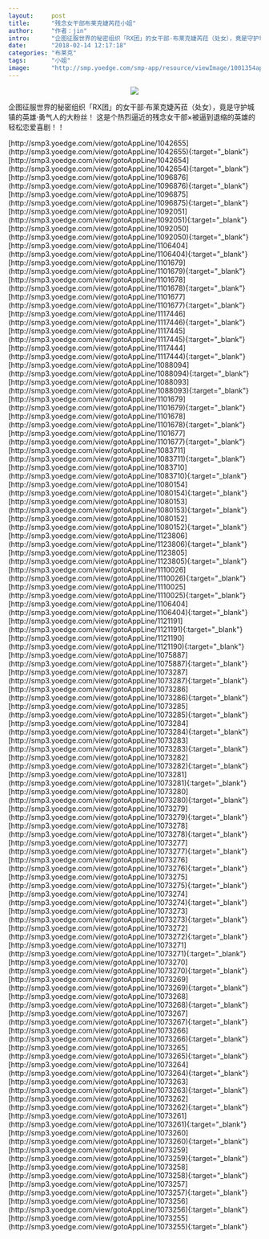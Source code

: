 ```yaml
---
layout:     post
title:      "残念女干部布莱克婕芮菈小姐"
author:     "作者：jin"
intro:      "企图征服世界的秘密组织「RX团」的女干部·布莱克婕芮菈（处女），竟是守护城镇的英雄·勇气人的大粉丝！ 这是个热烈逼近的残念女干部×被逼到退缩的英雄的轻松恋爱喜剧！！"
date:       "2018-02-14 12:17:18"
categories: "布莱克"
tags:       "小姐"
image:      "http://smp.yoedge.com/smp-app/resource/viewImage/1001354appline.png"
---
```

<div style="text-align: center">
<p><img src="http://smp.yoedge.com/smp-app/resource/viewImage/1001354appline.png"/></p>
</div>
<p class="post-meta">
<span>企图征服世界的秘密组织「RX团」的女干部·布莱克婕芮菈（处女），竟是守护城镇的英雄·勇气人的大粉丝！ 这是个热烈逼近的残念女干部×被逼到退缩的英雄的轻松恋爱喜剧！！</span>
</p>
[http://smp3.yoedge.com/view/gotoAppLine/1042655](http://smp3.yoedge.com/view/gotoAppLine/1042655){:target="_blank"}
[http://smp3.yoedge.com/view/gotoAppLine/1042654](http://smp3.yoedge.com/view/gotoAppLine/1042654){:target="_blank"}
[http://smp3.yoedge.com/view/gotoAppLine/1096876](http://smp3.yoedge.com/view/gotoAppLine/1096876){:target="_blank"}
[http://smp3.yoedge.com/view/gotoAppLine/1096875](http://smp3.yoedge.com/view/gotoAppLine/1096875){:target="_blank"}
[http://smp3.yoedge.com/view/gotoAppLine/1092051](http://smp3.yoedge.com/view/gotoAppLine/1092051){:target="_blank"}
[http://smp3.yoedge.com/view/gotoAppLine/1092050](http://smp3.yoedge.com/view/gotoAppLine/1092050){:target="_blank"}
[http://smp3.yoedge.com/view/gotoAppLine/1106404](http://smp3.yoedge.com/view/gotoAppLine/1106404){:target="_blank"}
[http://smp3.yoedge.com/view/gotoAppLine/1101679](http://smp3.yoedge.com/view/gotoAppLine/1101679){:target="_blank"}
[http://smp3.yoedge.com/view/gotoAppLine/1101678](http://smp3.yoedge.com/view/gotoAppLine/1101678){:target="_blank"}
[http://smp3.yoedge.com/view/gotoAppLine/1101677](http://smp3.yoedge.com/view/gotoAppLine/1101677){:target="_blank"}
[http://smp3.yoedge.com/view/gotoAppLine/1117446](http://smp3.yoedge.com/view/gotoAppLine/1117446){:target="_blank"}
[http://smp3.yoedge.com/view/gotoAppLine/1117445](http://smp3.yoedge.com/view/gotoAppLine/1117445){:target="_blank"}
[http://smp3.yoedge.com/view/gotoAppLine/1117444](http://smp3.yoedge.com/view/gotoAppLine/1117444){:target="_blank"}
[http://smp3.yoedge.com/view/gotoAppLine/1088094](http://smp3.yoedge.com/view/gotoAppLine/1088094){:target="_blank"}
[http://smp3.yoedge.com/view/gotoAppLine/1088093](http://smp3.yoedge.com/view/gotoAppLine/1088093){:target="_blank"}
[http://smp3.yoedge.com/view/gotoAppLine/1101679](http://smp3.yoedge.com/view/gotoAppLine/1101679){:target="_blank"}
[http://smp3.yoedge.com/view/gotoAppLine/1101678](http://smp3.yoedge.com/view/gotoAppLine/1101678){:target="_blank"}
[http://smp3.yoedge.com/view/gotoAppLine/1101677](http://smp3.yoedge.com/view/gotoAppLine/1101677){:target="_blank"}
[http://smp3.yoedge.com/view/gotoAppLine/1083711](http://smp3.yoedge.com/view/gotoAppLine/1083711){:target="_blank"}
[http://smp3.yoedge.com/view/gotoAppLine/1083710](http://smp3.yoedge.com/view/gotoAppLine/1083710){:target="_blank"}
[http://smp3.yoedge.com/view/gotoAppLine/1080154](http://smp3.yoedge.com/view/gotoAppLine/1080154){:target="_blank"}
[http://smp3.yoedge.com/view/gotoAppLine/1080153](http://smp3.yoedge.com/view/gotoAppLine/1080153){:target="_blank"}
[http://smp3.yoedge.com/view/gotoAppLine/1080152](http://smp3.yoedge.com/view/gotoAppLine/1080152){:target="_blank"}
[http://smp3.yoedge.com/view/gotoAppLine/1123806](http://smp3.yoedge.com/view/gotoAppLine/1123806){:target="_blank"}
[http://smp3.yoedge.com/view/gotoAppLine/1123805](http://smp3.yoedge.com/view/gotoAppLine/1123805){:target="_blank"}
[http://smp3.yoedge.com/view/gotoAppLine/1110026](http://smp3.yoedge.com/view/gotoAppLine/1110026){:target="_blank"}
[http://smp3.yoedge.com/view/gotoAppLine/1110025](http://smp3.yoedge.com/view/gotoAppLine/1110025){:target="_blank"}
[http://smp3.yoedge.com/view/gotoAppLine/1106404](http://smp3.yoedge.com/view/gotoAppLine/1106404){:target="_blank"}
[http://smp3.yoedge.com/view/gotoAppLine/1121191](http://smp3.yoedge.com/view/gotoAppLine/1121191){:target="_blank"}
[http://smp3.yoedge.com/view/gotoAppLine/1121190](http://smp3.yoedge.com/view/gotoAppLine/1121190){:target="_blank"}
[http://smp3.yoedge.com/view/gotoAppLine/1075887](http://smp3.yoedge.com/view/gotoAppLine/1075887){:target="_blank"}
[http://smp3.yoedge.com/view/gotoAppLine/1073287](http://smp3.yoedge.com/view/gotoAppLine/1073287){:target="_blank"}
[http://smp3.yoedge.com/view/gotoAppLine/1073286](http://smp3.yoedge.com/view/gotoAppLine/1073286){:target="_blank"}
[http://smp3.yoedge.com/view/gotoAppLine/1073285](http://smp3.yoedge.com/view/gotoAppLine/1073285){:target="_blank"}
[http://smp3.yoedge.com/view/gotoAppLine/1073284](http://smp3.yoedge.com/view/gotoAppLine/1073284){:target="_blank"}
[http://smp3.yoedge.com/view/gotoAppLine/1073283](http://smp3.yoedge.com/view/gotoAppLine/1073283){:target="_blank"}
[http://smp3.yoedge.com/view/gotoAppLine/1073282](http://smp3.yoedge.com/view/gotoAppLine/1073282){:target="_blank"}
[http://smp3.yoedge.com/view/gotoAppLine/1073281](http://smp3.yoedge.com/view/gotoAppLine/1073281){:target="_blank"}
[http://smp3.yoedge.com/view/gotoAppLine/1073280](http://smp3.yoedge.com/view/gotoAppLine/1073280){:target="_blank"}
[http://smp3.yoedge.com/view/gotoAppLine/1073279](http://smp3.yoedge.com/view/gotoAppLine/1073279){:target="_blank"}
[http://smp3.yoedge.com/view/gotoAppLine/1073278](http://smp3.yoedge.com/view/gotoAppLine/1073278){:target="_blank"}
[http://smp3.yoedge.com/view/gotoAppLine/1073277](http://smp3.yoedge.com/view/gotoAppLine/1073277){:target="_blank"}
[http://smp3.yoedge.com/view/gotoAppLine/1073276](http://smp3.yoedge.com/view/gotoAppLine/1073276){:target="_blank"}
[http://smp3.yoedge.com/view/gotoAppLine/1073275](http://smp3.yoedge.com/view/gotoAppLine/1073275){:target="_blank"}
[http://smp3.yoedge.com/view/gotoAppLine/1073274](http://smp3.yoedge.com/view/gotoAppLine/1073274){:target="_blank"}
[http://smp3.yoedge.com/view/gotoAppLine/1073273](http://smp3.yoedge.com/view/gotoAppLine/1073273){:target="_blank"}
[http://smp3.yoedge.com/view/gotoAppLine/1073272](http://smp3.yoedge.com/view/gotoAppLine/1073272){:target="_blank"}
[http://smp3.yoedge.com/view/gotoAppLine/1073271](http://smp3.yoedge.com/view/gotoAppLine/1073271){:target="_blank"}
[http://smp3.yoedge.com/view/gotoAppLine/1073270](http://smp3.yoedge.com/view/gotoAppLine/1073270){:target="_blank"}
[http://smp3.yoedge.com/view/gotoAppLine/1073269](http://smp3.yoedge.com/view/gotoAppLine/1073269){:target="_blank"}
[http://smp3.yoedge.com/view/gotoAppLine/1073268](http://smp3.yoedge.com/view/gotoAppLine/1073268){:target="_blank"}
[http://smp3.yoedge.com/view/gotoAppLine/1073267](http://smp3.yoedge.com/view/gotoAppLine/1073267){:target="_blank"}
[http://smp3.yoedge.com/view/gotoAppLine/1073266](http://smp3.yoedge.com/view/gotoAppLine/1073266){:target="_blank"}
[http://smp3.yoedge.com/view/gotoAppLine/1073265](http://smp3.yoedge.com/view/gotoAppLine/1073265){:target="_blank"}
[http://smp3.yoedge.com/view/gotoAppLine/1073264](http://smp3.yoedge.com/view/gotoAppLine/1073264){:target="_blank"}
[http://smp3.yoedge.com/view/gotoAppLine/1073263](http://smp3.yoedge.com/view/gotoAppLine/1073263){:target="_blank"}
[http://smp3.yoedge.com/view/gotoAppLine/1073262](http://smp3.yoedge.com/view/gotoAppLine/1073262){:target="_blank"}
[http://smp3.yoedge.com/view/gotoAppLine/1073261](http://smp3.yoedge.com/view/gotoAppLine/1073261){:target="_blank"}
[http://smp3.yoedge.com/view/gotoAppLine/1073260](http://smp3.yoedge.com/view/gotoAppLine/1073260){:target="_blank"}
[http://smp3.yoedge.com/view/gotoAppLine/1073259](http://smp3.yoedge.com/view/gotoAppLine/1073259){:target="_blank"}
[http://smp3.yoedge.com/view/gotoAppLine/1073258](http://smp3.yoedge.com/view/gotoAppLine/1073258){:target="_blank"}
[http://smp3.yoedge.com/view/gotoAppLine/1073257](http://smp3.yoedge.com/view/gotoAppLine/1073257){:target="_blank"}
[http://smp3.yoedge.com/view/gotoAppLine/1073256](http://smp3.yoedge.com/view/gotoAppLine/1073256){:target="_blank"}
[http://smp3.yoedge.com/view/gotoAppLine/1073255](http://smp3.yoedge.com/view/gotoAppLine/1073255){:target="_blank"}


